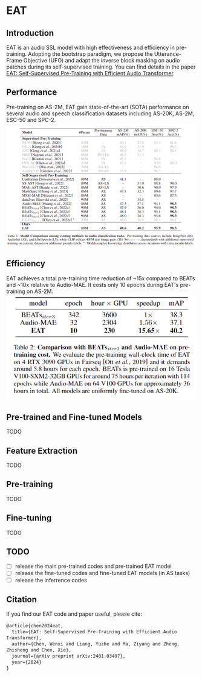 # EAT


## Introduction 
EAT is an audio SSL model with high effectiveness and efficiency in pre-training. Adopting the bootstrap paradigm, we propose the Utterance-Frame Objective (UFO) and adapt the inverse block masking on audio patches during its self-supervised training. You can find details in the paper [EAT: Self-Supervised Pre-Training with Efficient Audio Transformer](https://arxiv.org/abs/2401.03497). 

## Performance
Pre-training on AS-2M, EAT gain state-of-the-art (SOTA) performance on several audio and speech classification datasets including AS-20K, AS-2M, ESC-50 and SPC-2.  
![](src/performance.png)


## Efficiency
EAT achieves a total pre-training time reduction of ~15x compared to BEATs and ~10x relative to Audio-MAE. It costs only 10 epochs during EAT's pre-training on AS-2M. 
![Alt text](src/efficiency.png)  

## Pre-trained and Fine-tuned Models
TODO

## Feature Extraction
TODO

## Pre-training 
TODO

## Fine-tuning
TODO

## TODO 
- [ ] release the main pre-trained codes and pre-trained EAT model
- [ ] release the fine-tuned codes and fine-tuned EAT models (in AS tasks)
- [ ] release the inferrence codes 

## Citation
If you find our EAT code and paper useful, please cite:
```
@article{chen2024eat,
  title={EAT: Self-Supervised Pre-Training with Efficient Audio Transformer},
  author={Chen, Wenxi and Liang, Yuzhe and Ma, Ziyang and Zheng, Zhisheng and Chen, Xie},
  journal={arXiv preprint arXiv:2401.03497},
  year={2024}
}
```
